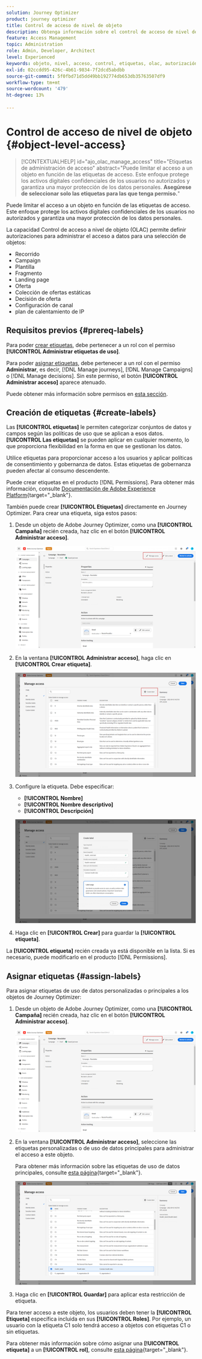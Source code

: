 ```yaml
---
solution: Journey Optimizer
product: journey optimizer
title: Control de acceso de nivel de objeto
description: Obtenga información sobre el control de acceso de nivel de objeto que le permite definir autorizaciones para administrar el acceso a datos a una selección de objetos
feature: Access Management
topic: Administration
role: Admin, Developer, Architect
level: Experienced
keywords: objeto, nivel, acceso, control, etiquetas, olac, autorización
exl-id: 02ccdd95-426c-4b61-9834-7f2dcd5abdbb
source-git-commit: 5f0fbd71d5dd49bb192774db653db35763507df9
workflow-type: tm+mt
source-wordcount: '479'
ht-degree: 13%

---
```


# Control de acceso de nivel de objeto {#object-level-access}

>[!CONTEXTUALHELP]
>id="ajo_olac_manage_access"
>title="Etiquetas de administración de acceso"
>abstract="Puede limitar el acceso a un objeto en función de las etiquetas de acceso. Este enfoque protege los activos digitales confidenciales de los usuarios no autorizados y garantiza una mayor protección de los datos personales. **Asegúrese de seleccionar solo las etiquetas para las que tenga permiso.**"

Puede limitar el acceso a un objeto en función de las etiquetas de acceso. Este enfoque protege los activos digitales confidenciales de los usuarios no autorizados y garantiza una mayor protección de los datos personales.

La capacidad Control de acceso a nivel de objeto (OLAC) permite definir autorizaciones para administrar el acceso a datos para una selección de objetos:

* Recorrido 
* Campaign
* Plantilla
* Fragmento
* Landing page
* Oferta
* Colección de ofertas estáticas
* Decisión de oferta
* Configuración de canal
* plan de calentamiento de IP


## Requisitos previos {#prereq-labels}

Para poder [crear etiquetas](#create-labels), debe pertenecer a un rol con el permiso **[!UICONTROL Administrar etiquetas de uso]**.

Para poder [asignar etiquetas](#assign-labels), debe pertenecer a un rol con el permiso **Administrar**, es decir, [!DNL Manage journeys], [!DNL Manage Campaigns] o [!DNL Manage decisions]. Sin este permiso, el botón **[!UICONTROL Administrar acceso]** aparece atenuado.

Puede obtener más información sobre permisos en [esta sección](../administration/permissions.md).

## Creación de etiquetas {#create-labels}

Las **[!UICONTROL etiquetas]** le permiten categorizar conjuntos de datos y campos según las políticas de uso que se aplican a esos datos. **[!UICONTROL Las etiquetas]** se pueden aplicar en cualquier momento, lo que proporciona flexibilidad en la forma en que se gestionan los datos.

Utilice etiquetas para proporcionar acceso a los usuarios y aplicar políticas de consentimiento y gobernanza de datos. Estas etiquetas de gobernanza pueden afectar al consumo descendente.

Puede crear etiquetas en el producto [!DNL Permissions]. Para obtener más información, consulte [Documentación de Adobe Experience Platform](https://experienceleague.adobe.com/docs/experience-platform/access-control/abac/permissions-ui/labels.html){target="_blank"}.

También puede crear **[!UICONTROL Etiquetas]** directamente en Journey Optimizer. Para crear una etiqueta, siga estos pasos:

1. Desde un objeto de Adobe Journey Optimizer, como una **[!UICONTROL Campaña]** recién creada, haz clic en el botón **[!UICONTROL Administrar acceso]**.

   ![Botón Administrar acceso en Adobe Journey Optimizer](assets/olac_1.png)

1. En la ventana **[!UICONTROL Administrar acceso]**, haga clic en **[!UICONTROL Crear etiqueta]**.

   ![](assets/olac_2.png)

1. Configure la etiqueta. Debe especificar:

   * **[!UICONTROL Nombre]**
   * **[!UICONTROL Nombre descriptivo]**
   * **[!UICONTROL Descripción]**

   ![Campos de configuración de etiquetas](assets/olac_3.png)

1. Haga clic en **[!UICONTROL Crear]** para guardar la **[!UICONTROL etiqueta]**.

La **[!UICONTROL etiqueta]** recién creada ya está disponible en la lista. Si es necesario, puede modificarlo en el producto [!DNL Permissions].

## Asignar etiquetas {#assign-labels}

Para asignar etiquetas de uso de datos personalizadas o principales a los objetos de Journey Optimizer:

1. Desde un objeto de Adobe Journey Optimizer, como una **[!UICONTROL Campaña]** recién creada, haz clic en el botón **[!UICONTROL Administrar acceso]**.

   ![Botón Administrar acceso en Adobe Journey Optimizer](assets/olac_1.png)

1. En la ventana **[!UICONTROL Administrar acceso]**, seleccione las etiquetas personalizadas o de uso de datos principales para administrar el acceso a este objeto.

   Para obtener más información sobre las etiquetas de uso de datos principales, consulte [esta página](https://experienceleague.adobe.com/docs/experience-platform/data-governance/labels/reference.html?lang=es){target="_blank"}.

   ![](assets/olac_4.png)

1. Haga clic en **[!UICONTROL Guardar]** para aplicar esta restricción de etiqueta.

Para tener acceso a este objeto, los usuarios deben tener la **[!UICONTROL Etiqueta]** específica incluida en sus **[!UICONTROL Roles]**. Por ejemplo, un usuario con la etiqueta C1 solo tendrá acceso a objetos con etiquetas C1 o sin etiquetas.

Para obtener más información sobre cómo asignar una **[!UICONTROL etiqueta]** a un **[!UICONTROL rol]**, consulte [esta página](https://experienceleague.adobe.com/docs/experience-platform/access-control/abac/permissions-ui/permissions.html#manage-labels-for-a-role){target="_blank"}.
